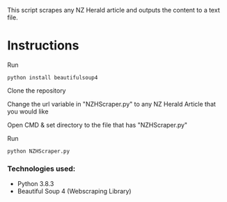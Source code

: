 This script scrapes any NZ Herald article and outputs the content to a text file. 

# Instructions
Run 
```
python install beautifulsoup4
```

Clone the repository

Change the url variable in "NZHScraper.py" to any NZ Herald Article that you would like

Open CMD & set directory to the file that has "NZHScraper.py"

Run 
```
python NZHScraper.py
```


### Technologies used:
- Python 3.8.3
- Beautiful Soup 4 (Webscraping Library)

